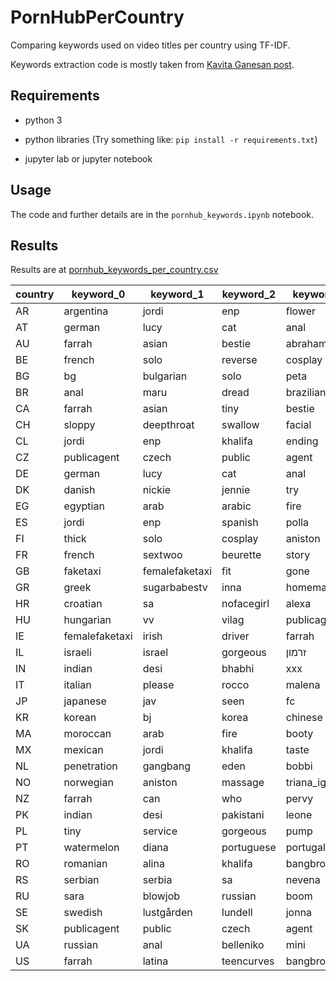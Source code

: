 # PornHubPerCountry
Comparing keywords used on video titles per country using TF-IDF.

Keywords extraction code is mostly taken from [Kavita Ganesan post](https://kavita-ganesan.com/extracting-keywords-from-text-tfidf/).

## Requirements

- python 3

- python libraries (Try something like: `pip install -r requirements.txt`)

- jupyter lab or jupyter notebook

## Usage
The code and further details are in the `pornhub_keywords.ipynb` notebook.

## Results
Results are at [pornhub_keywords_per_country.csv](https://github.com/mathigatti/PornHubPerCountry/blob/master/pornhub_keywords_per_country.csv)

|country|keyword_0     |keyword_1     |keyword_2 |keyword_3      |keyword_4 |keyword_5   |keyword_6 |keyword_7  |keyword_8 |keyword_9|keyword_10  |keyword_11   |keyword_12 |keyword_13  |keyword_14|
|-------|--------------|--------------|----------|---------------|----------|------------|----------|-----------|----------|---------|------------|-------------|-----------|------------|----------|
|AR     |argentina     |jordi         |enp       |flower         |babes     |fifa        |ending    |spanish    |happy     |seduction|argentinian |asshole      |mk         |khalifa     |whore     |
|AT     |german        |lucy          |cat       |anal           |public    |devil       |or        |tiny       |surprise  |angel    |solo        |cosplay      |gorgeous   |wet         |stranger  |
|AU     |farrah        |asian         |bestie    |abraham        |window    |girlsoutwest|australian|aussie     |time      |girlcum  |fanboy      |catches      |realtor    |games       |bff       |
|BE     |french        |solo          |reverse   |cosplay        |tori      |sacha       |caprice   |belgian    |tiny      |see      |realtor     |teenmegaworld|sleep      |bounce      |anya      |
|BG     |bg            |bulgarian     |solo      |peta           |jensen    |tiny        |cosplay   |yako       |varti     |trial    |tames       |sweetly      |suzi       |stubborn    |shake     |
|BR     |anal          |maru          |dread     |brazilian      |vox       |skylar      |karv      |chi        |brazil    |stella   |raee        |portuguese   |joi        |omg         |free      |
|CA     |farrah        |asian         |tiny      |bestie         |abraham   |biggest     |realtor   |orgasms    |janice    |griffith |daughterswap|fps          |dared      |exxxtrasmall|surprising|
|CH     |sloppy        |deepthroat    |swallow   |facial         |gagging   |blowjob     |solo      |wet        |slap      |deepest  |head        |facialized   |glasses    |masturbation|cosplay   |
|CL     |jordi         |enp           |khalifa   |ending         |teencurves|latina      |gameplay  |fifa       |happy     |chilean  |stella      |bangbros     |booty      |raee        |mk        |
|CZ     |publicagent   |czech         |public    |agent          |car       |glory       |hole      |paid       |swap      |bridge   |cash        |solo         |ever       |cosplay     |wanker    |
|DE     |german        |lucy          |cat       |anal           |public    |witch       |devil     |have       |everything|or       |angel       |that         |train      |vacation    |ever      |
|DK     |danish        |nickie        |jennie    |try            |tiny      |slut        |scumbag   |templates  |rider     |naturals |marie       |darla        |compulsion |camilla     |assaults  |
|EG     |egyptian      |arab          |arabic    |fire           |sixs      |nick        |asw       |translator |shemales  |egyption |sweetest    |nation       |iraqi      |hooker      |hijab     |
|ES     |jordi         |enp           |spanish   |polla          |niño      |el          |canarias  |gameplay   |ending    |happy    |yo          |cumshot      |taste      |fifa        |time      |
|FI     |thick         |solo          |cosplay   |aniston        |cums      |swallows    |massage   |teenie     |run       |puma     |moore       |finnish      |angie      |time        |biggest   |
|FR     |french        |sextwoo       |beurette  |story          |tv        |show        |nikita    |france     |episode   |who      |reality     |anal         |holes      |bellucci    |talk      |
|GB     |faketaxi      |femalefaketaxi|fit       |gone           |price     |pays        |moncler   |fur        |dogging   |cracking |chav        |cabbie       |arse       |daughters   |biggest   |
|GR     |greek         |sugarbabestv  |inna      |homemade       |innaki    |anal        |cries     |adriana    |khalifa   |bangbros |trio        |summer       |sugarbabest|spied       |sirina    |
|HR     |croatian      |sa            |nofacegirl|alexa          |latina    |bangbros    |arab      |srbija     |skole     |serbian  |serbia      |receives     |razbija    |principal   |prima     |
|HU     |hungarian     |vv            |vilag     |publicagent    |car       |tiny        |nofacegirl|valotarasak|valog     |valo     |sound       |sexstar      |retro      |restaurant  |radics    |
|IE     |femalefaketaxi|irish         |driver    |farrah         |faketaxi  |surprise    |bends     |gone       |abraham   |soak     |players     |juices       |gaa        |dublin      |vacation  |
|IL     |israeli       |israel        |gorgeous  |זרמון          |דנה       |zermon      |tel       |stunner    |soon      |slurps   |prone       |possible     |obsession  |mylf        |kibutz    |
|IN     |indian        |desi          |bhabhi    |xxx            |hindi     |leone       |bollywood |chudai     |aunty     |sunny    |ki          |honeymoon    |audio      |mms         |muslim    |
|IT     |italian       |please        |rocco     |malena         |dialogue  |crying      |belen     |painful    |rodriguez |nephew   |anal        |extremely    |cumshots   |khalifa     |biggest   |
|JP     |japanese      |jav           |seen      |fc             |idol      |uncensored  |shaved    |vol        |ppv       |cutie    |caribbean   |seed         |satomi     |san         |ppv_      |
|KR     |korean        |bj            |korea     |chinese        |japanese  |tumblr      |neat      |golf       |scenes    |lee      |jav         |neul         |jung       |ha          |domestic  |
|MA     |moroccan      |arab          |fire      |booty          |sixs      |asw         |latina    |teencurves |bangbros  |egyptian |anal        |pawg         |star       |lela        |muse      |
|MX     |mexican       |jordi         |khalifa   |taste          |enp       |teencurves  |latina    |bangbros   |booty     |mk       |star        |lela         |polla      |niño        |el        |
|NL     |penetration   |gangbang      |eden      |bobbi          |insane    |biggest     |too       |offers     |knows     |helping  |happened    |four         |blackedraw |have        |diamond   |
|NO     |norwegian     |aniston       |massage   |triana_iglesias|norway    |leona       |jens      |form       |leolulu   |biggest  |nicole      |turns        |too        |tiny        |skinned   |
|NZ     |farrah        |can           |who       |pervy          |cums      |cfnmteens   |abraham   |tied       |thottie   |nubile   |cuddle      |daughters    |wanted     |three       |shortest  |
|PK     |indian        |desi          |pakistani |leone          |muslim    |xxx         |hindi     |bollywood  |story     |paki     |bhabhi      |hotel        |sunny      |thirsty     |honeymoon |
|PL     |tiny          |service       |gorgeous  |pump           |polish    |max         |jar       |hell       |too       |guests   |mouth       |before       |small      |daughterswap|brothers  |
|PT     |watermelon    |diana         |portuguese|portugal       |melancia  |cu          |khalifa   |anal       |hotgold   |casting  |style       |tuga         |revealed   |doggy       |doggystyle|
|RO     |romanian      |alina         |khalifa   |bangbros       |nofacegirl|shaven      |sassy     |plugaru    |playboy   |passion  |naked       |mantea       |gags       |domeniuporno|andreea   |
|RS     |serbian       |serbia        |sa        |nevena         |we        |bangbros    |been      |neighbor   |play      |service  |star        |lela         |zrenjanin  |zemun       |worker    |
|RU     |sara          |blowjob       |russian   |boom           |mimi      |anal        |handjob   |cumshot    |vivienne  |jerzy    |hannah      |edging       |doggystyle |moon        |lilu      |
|SE     |swedish       |lustgården    |lundell   |jonna          |cd        |homemade    |scumbag   |tila       |stockholm |ffm      |cheetah     |charlotta    |amandla    |leolulu     |biggest   |
|SK     |publicagent   |public        |czech     |agent          |car       |swap        |bridge    |cash       |paid      |katrin   |woods       |women        |tourist    |tequila     |stood     |
|UA     |russian       |anal          |belleniko |mini           |diva      |time        |cumshot   |other      |mihanika  |throbbing|cums        |nofacegirl   |each       |schoolgirl  |virginity |
|US     |farrah        |latina        |teencurves|bangbros       |booty     |exxxtrasmall|cfnmteens |abraham    |out       |swallows |vanessa     |thought      |tease      |selling     |nikko     |
